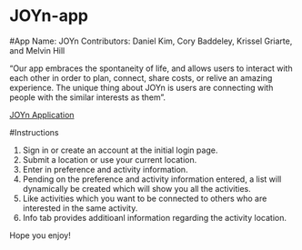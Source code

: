 # JOYn-app

#App Name: JOYn
Contributors: Daniel Kim, Cory Baddeley, Krissel Griarte, and Melvin Hill

“Our app embraces the spontaneity of life, and allows users to interact with each other in order to plan, connect, share costs, or relive an amazing experience. The unique thing about JOYn is users are connecting with people with the similar interests as them”.

[JOYn Application](https://krisselgriarte.github.io/JOYn-app/)

#Instructions
1. Sign in or create an account at the initial login page.
2. Submit a location or use your current location.
3. Enter in preference and activity information.
4. Pending on the preference and activity information entered, a list will dynamically be created which will show you all the activities.
5. Like activities which you want to be connected to others who are interested in the same activity.
6. Info tab provides additioanl information regarding the activity location.

Hope you enjoy!